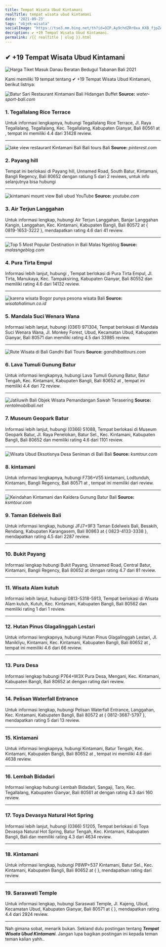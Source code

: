 ```yaml
---
title: Tempat Wisata Ubud Kintamani
realTitle: tempat wisata ubud kintamani
date: '2021-09-23'
tags: "objek-wisata"
socialImage: "https://tse3.mm.bing.net/th?id=OIP.Ay9chdZRr0xa_KXB_fjpZAHaD4&amp;pid=15.1"
decription: ✔ +19 Tempat Wisata Ubud Kintamani.
permalink: /{{ realTitle | slug }}.html
---
```


## ✔ +19 Tempat Wisata Ubud Kintamani

![Harga Tiket Masuk Danau Beratan Bedugul Tabanan Bali 2021](https://www.rentalmobilbali.net/wp-content/uploads/2016/05/Harga-Tiket-Masuk-Danau-Beratan-Bedugul-Tabanan-Bali-Facebook.jpg)



Kami memiliki 19 tempat tentang ✔ +19 Tempat Wisata Ubud Kintamani, berikut listnya:



![Batur Sari Restaurant Kintamani Bali  Hidangan Buffet ](https://tse4.mm.bing.net/th?id=OIP.KPOLtXLX7kwMIGoKK4s5uQHaFi&amp;pid=15.1)
**Source:** _water-sport-bali.com_


### 1. Tegallalang Rice Terrace



Untuk informasi lengkapnya, hubungi Tegallalang Rice Terrace, Jl. Raya Tegallalang, Tegallalang, Kec. Tegallalang, Kabupaten Gianyar, Bali 80561 at , tempat ini memiliki 4.4 dari 31428 review.

---


![lake view restaurant Kintamani  Bali  Bali tours Bali ](https://tse1.mm.bing.net/th?id=OIP.81BuSPIvEOzC_EpNznkHRAHaFj&amp;pid=15.1)
**Source:** _pinterest.com_


### 2. Payang hill



Tempat ini berlokasi di Payang hill, Unnamed Road, South Batur, Kintamani, Bangli Regency, Bali 80652 dengan ratiung 5 dari 2 reviews, untuk info selanjutnya bisa hubungi 

---


![kintamani mount view Bali ubud  YouTube](https://tse4.mm.bing.net/th?id=OIP.BmPuck35Z4kFntzS2lF9bwHaEK&amp;pid=15.1)
**Source:** _youtube.com_


### 3. Air Terjun Langgahan



Untuk informasi lengkap, hubungi Air Terjun Langgahan, Banjar Langgahan Kangin, Langgahan, Kec. Kintamani, Kabupaten Bangli, Bali 80572 at { 0819-1653-3222 }, mendapatkan rating 4.6 dari 41 review.

---


![Top 5 Most Popular Destination in Bali  Malas Ngeblog](https://tse3.mm.bing.net/th?id=OIP.hdmqLFQvtDwIEZKtKJNvXAHaE7&amp;pid=15.1)
**Source:** _malasngeblog.com_


### 4. Pura Tirta Empul



Informasi lebih lanjut, hubungi , Tempat berlokasi di Pura Tirta Empul, Jl. Tirta, Manukaya, Kec. Tampaksiring, Kabupaten Gianyar, Bali 80552 dan memiliki rating 4.6 dari 14132 review.

---


![karena wisata Bogor punya pesona wisata Bali](https://tse4.mm.bing.net/th?id=OIP._fSxAtnZ_IaqN96TPhoXzwHaDt&amp;pid=15.1)
**Source:** _wisatahalimun.co.id_


### 5. Mandala Suci Wenara Wana



Informasi lebih lanjut, hubungi (0361) 971304, Tempat berlokasi di Mandala Suci Wenara Wana, Jl. Monkey Forest, Ubud, Kecamatan Ubud, Kabupaten Gianyar, Bali 80571 dan memiliki rating 4.5 dari 33985 review.

---


![Rute Wisata di Bali  Gandhi Bali Tours](https://tse1.mm.bing.net/th?id=OIP.yDuAC0_MYD9NhKsrdgWoCAHaGu&amp;pid=15.1)
**Source:** _gandhibalitours.com_


### 6. Lava Tumuli Gunung Batur



Untuk informasi lengkapnya, hubungi Lava Tumuli Gunung Batur, Batur Tengah, Kec. Kintamani, Kabupaten Bangli, Bali 80652 at , tempat ini memiliki 4.4 dari 72 review.

---


![Jatiluwih Bali  Objek Wisata Pemandangan Sawah Terasering ](https://tse3.mm.bing.net/th?id=OIP.NZAbE4o5jL2_sywlZ0o37AHaD4&amp;pid=15.1)
**Source:** _rentalmobilbali.net_


### 7. Museum Geopark Batur



Informasi lebih lanjut, hubungi (0366) 51088, Tempat berlokasi di Museum Geopark Batur, Jl. Raya Penelokan, Batur Sel., Kec. Kintamani, Kabupaten Bangli, Bali 80652 dan memiliki rating 4.6 dari 1101 review.

---


![Wisata Ubud Eksotisnya Desa Seniman di Bali  Bali](https://tse2.mm.bing.net/th?id=OIP.cYqYjxJdMwGf1e-79-jFNwHaDq&amp;pid=15.1)
**Source:** _ksmtour.com_


### 8. kintamani



Untuk informasi lengkapnya, hubungi F736+V55 kintamani, Lodtunduh, Kintamani, Bangli Regency, Bali 80571 at , tempat ini memiliki  dari  review.

---


![Keindahan Kintamani dan Kaldera Gunung Batur  Bali](https://tse3.mm.bing.net/th?id=OIP.8auqgIjKwZSaSBBfJmgCwAHaDo&amp;pid=15.1)
**Source:** _ksmtour.com_


### 9. Taman Edelweis Bali



Untuk informasi lengkap, hubungi JFJ7+9F3 Taman Edelweis Bali, Besakih, Rendang, Kabupaten Karangasem, Bali 80863 at { 0823-4133-3338 }, mendapatkan rating 4.5 dari 2287 review.

---


### 10. Bukit Payang



Informasi lengkap hubungi Bukit Payang, Unnamed Road, Central Batur, Kintamani, Bangli Regency, Bali 80652 at  dengan rating 4.7 dari 81 review.

---


### 11. Wisata Alam kutuh



Informasi lebih lanjut, hubungi 0813-5318-5913, Tempat berlokasi di Wisata Alam kutuh, Kutuh, Kec. Kintamani, Kabupaten Bangli, Bali 80562 dan memiliki rating 1 dari 1 review.

---


### 12. Hutan Pinus Glagalinggah Lestari



Untuk informasi lengkapnya, hubungi Hutan Pinus Glagalinggah Lestari, Jl. Manikliyu, Kintamani, Kec. Kintamani, Kabupaten Bangli, Bali 80652 at , tempat ini memiliki 4.6 dari 66 review.

---


### 13. Pura Desa



Informasi lengkap hubungi P764+W3X Pura Desa, Mengani, Kec. Kintamani, Kabupaten Bangli, Bali 80652 at  dengan rating  dari  review.

---


### 14. Pelisan Waterfall Entrance



Untuk informasi lengkap, hubungi Pelisan Waterfall Entrance, Langgahan, Kec. Kintamani, Kabupaten Bangli, Bali 80572 at { 0812-3687-5797 }, mendapatkan rating 5 dari 13 review.

---


### 15. Kintamani



Untuk informasi lengkapnya, hubungi Kintamani, Batur Tengah, Kec. Kintamani, Kabupaten Bangli, Bali 80652 at , tempat ini memiliki 4.6 dari 4638 review.

---


### 16. Lembah Bidadari



Informasi lengkap hubungi Lembah Bidadari, Sangaji, Taro, Kec. Tegallalang, Kabupaten Gianyar, Bali 80561 at  dengan rating 4.3 dari 160 review.

---


### 17. Toya Devasya Natural Hot Spring



Informasi lebih lanjut, hubungi (0366) 51205, Tempat berlokasi di Toya Devasya Natural Hot Spring, Batur Tengah, Kec. Kintamani, Kabupaten Bangli, Bali dan memiliki rating 4.3 dari 4634 review.

---


### 18. Kintamani



Untuk informasi lengkap, hubungi P8WP+537 Kintamani, Batur Sel., Kec. Kintamani, Kabupaten Bangli, Bali 80652 at {  }, mendapatkan rating  dari  review.

---


### 19. Saraswati Temple



Untuk informasi lengkap, hubungi Saraswati Temple, Jl. Kajeng, Ubud, Kecamatan Ubud, Kabupaten Gianyar, Bali 80571 at {  }, mendapatkan rating 4.4 dari 2924 review.

---









Nah gimana sobat, menarik bukan. Sekiand dulu postingan tentang ***Tempat Wisata Ubud Kintamani***. Jangan lupa bagikan postingan ini kepada teman teman kalian yahh..
